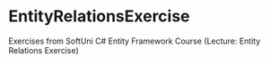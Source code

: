 # EntityRelationsExercise
Exercises from SoftUni C# Entity Framework Course (Lecture: Entity Relations Exercise)

